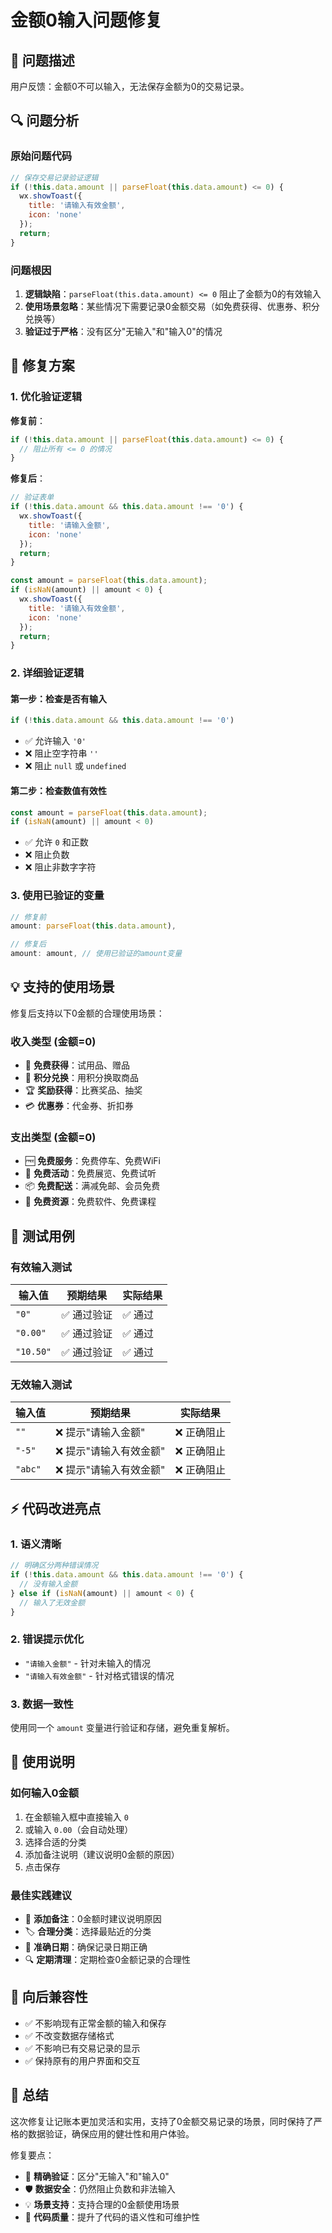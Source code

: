 # 金额0输入问题修复

## 🐛 问题描述

用户反馈：金额0不可以输入，无法保存金额为0的交易记录。

## 🔍 问题分析

### 原始问题代码
```javascript
// 保存交易记录验证逻辑
if (!this.data.amount || parseFloat(this.data.amount) <= 0) {
  wx.showToast({
    title: '请输入有效金额',
    icon: 'none'
  });
  return;
}
```

### 问题根因
1. **逻辑缺陷**：`parseFloat(this.data.amount) <= 0` 阻止了金额为0的有效输入
2. **使用场景忽略**：某些情况下需要记录0金额交易（如免费获得、优惠券、积分兑换等）
3. **验证过于严格**：没有区分"无输入"和"输入0"的情况

## 🔧 修复方案

### 1. 优化验证逻辑

**修复前**：
```javascript
if (!this.data.amount || parseFloat(this.data.amount) <= 0) {
  // 阻止所有 <= 0 的情况
}
```

**修复后**：
```javascript
// 验证表单
if (!this.data.amount && this.data.amount !== '0') {
  wx.showToast({
    title: '请输入金额',
    icon: 'none'
  });
  return;
}

const amount = parseFloat(this.data.amount);
if (isNaN(amount) || amount < 0) {
  wx.showToast({
    title: '请输入有效金额',
    icon: 'none'
  });
  return;
}
```

### 2. 详细验证逻辑

#### 第一步：检查是否有输入
```javascript
if (!this.data.amount && this.data.amount !== '0')
```
- ✅ 允许输入 `'0'`
- ❌ 阻止空字符串 `''`
- ❌ 阻止 `null` 或 `undefined`

#### 第二步：检查数值有效性
```javascript
const amount = parseFloat(this.data.amount);
if (isNaN(amount) || amount < 0)
```
- ✅ 允许 `0` 和正数
- ❌ 阻止负数
- ❌ 阻止非数字字符

### 3. 使用已验证的变量
```javascript
// 修复前
amount: parseFloat(this.data.amount),

// 修复后  
amount: amount, // 使用已验证的amount变量
```

## 💡 支持的使用场景

修复后支持以下0金额的合理使用场景：

### 收入类型 (金额=0)
- 🎁 **免费获得**：试用品、赠品
- 🎫 **积分兑换**：用积分换取商品
- 🏆 **奖励获得**：比赛奖品、抽奖
- 💳 **优惠券**：代金券、折扣券

### 支出类型 (金额=0)
- 🆓 **免费服务**：免费停车、免费WiFi
- 🎪 **免费活动**：免费展览、免费试听
- 📦 **免费配送**：满减免邮、会员免费
- 🎨 **免费资源**：免费软件、免费课程

## 🧪 测试用例

### 有效输入测试
| 输入值 | 预期结果 | 实际结果 |
|--------|----------|----------|
| `"0"` | ✅ 通过验证 | ✅ 通过 |
| `"0.00"` | ✅ 通过验证 | ✅ 通过 |
| `"10.50"` | ✅ 通过验证 | ✅ 通过 |

### 无效输入测试
| 输入值 | 预期结果 | 实际结果 |
|--------|----------|----------|
| `""` | ❌ 提示"请输入金额" | ❌ 正确阻止 |
| `"-5"` | ❌ 提示"请输入有效金额" | ❌ 正确阻止 |
| `"abc"` | ❌ 提示"请输入有效金额" | ❌ 正确阻止 |

## ⚡ 代码改进亮点

### 1. **语义清晰**
```javascript
// 明确区分两种错误情况
if (!this.data.amount && this.data.amount !== '0') {
  // 没有输入金额
} else if (isNaN(amount) || amount < 0) {
  // 输入了无效金额
}
```

### 2. **错误提示优化**
- `"请输入金额"` - 针对未输入的情况
- `"请输入有效金额"` - 针对格式错误的情况

### 3. **数据一致性**
使用同一个 `amount` 变量进行验证和存储，避免重复解析。

## 📝 使用说明

### 如何输入0金额
1. 在金额输入框中直接输入 `0`
2. 或输入 `0.00`（会自动处理）
3. 选择合适的分类
4. 添加备注说明（建议说明0金额的原因）
5. 点击保存

### 最佳实践建议
- 💬 **添加备注**：0金额时建议说明原因
- 🏷️ **合理分类**：选择最贴近的分类
- 📅 **准确日期**：确保记录日期正确
- 🔍 **定期清理**：定期检查0金额记录的合理性

## 🔄 向后兼容性

- ✅ 不影响现有正常金额的输入和保存
- ✅ 不改变数据存储格式
- ✅ 不影响已有交易记录的显示
- ✅ 保持原有的用户界面和交互

## 🚀 总结

这次修复让记账本更加灵活和实用，支持了0金额交易记录的场景，同时保持了严格的数据验证，确保应用的健壮性和用户体验。

修复要点：
- 🎯 **精确验证**：区分"无输入"和"输入0"
- 🛡️ **数据安全**：仍然阻止负数和非法输入
- 💡 **场景支持**：支持合理的0金额使用场景
- 🔧 **代码质量**：提升了代码的语义性和可维护性